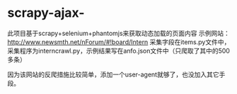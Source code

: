 # scrapy-ajax-
此项目基于scrapy+selenium+phantomjs来获取动态加载的页面内容
示例网站：http://www.newsmth.net/nForum/#!board/Intern
采集字段在items.py文件中，采集程序为interncrawl.py，示例结果写在anfo.json文件中（只爬取了其中的500多条）

因为该网站的反爬措施比较简单，添加一个user-agent就够了，也没加入其它手段。
